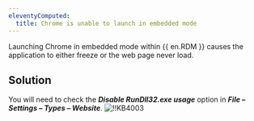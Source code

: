 ```yaml
---
eleventyComputed:
  title: Chrome is unable to launch in embedded mode
---
```

Launching Chrome in embedded mode within {{ en.RDM }} causes the application to either freeze or the web page never load.
## Solution
You will need to check the ***Disable RunDll32.exe usage*** option in ***File – Settings – Types – Website***.
![!!KB4003](https://cdnweb.devolutions.net/docs/docs_en_kb_KB4003.png)
